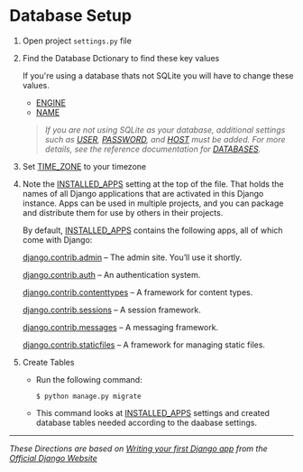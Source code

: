 # Database Setup

1. Open project `settings.py` file
1. Find the Database Dctionary to find these key values

   If you're using a database thats not SQLite you will have to change these values.

   - [ENGINE](https://docs.djangoproject.com/en/3.0/ref/settings/#std:setting-DATABASE-ENGINE)
   - [NAME](https://docs.djangoproject.com/en/3.0/ref/settings/#std:setting-NAME)

   > _If you are not using SQLite as your database, additional settings such as [USER](https://docs.djangoproject.com/en/3.0/ref/settings/#std:setting-USER), [PASSWORD](https://docs.djangoproject.com/en/3.0/ref/settings/#std:setting-PASSWORD), and [HOST](https://docs.djangoproject.com/en/3.0/ref/settings/#std:setting-HOST) must be added. For more details, see the reference documentation for [DATABASES](https://docs.djangoproject.com/en/3.0/ref/settings/#std:setting-DATABASES)._

1. Set [TIME_ZONE](https://docs.djangoproject.com/en/3.0/ref/settings/#std:setting-TIME_ZONE) to your timezone
1. Note the [INSTALLED_APPS](https://docs.djangoproject.com/en/3.0/ref/settings/#std:setting-INSTALLED_APPS) setting at the top of the file. That holds the names of all Django applications that are activated in this Django instance. Apps can be used in multiple projects, and you can package and distribute them for use by others in their projects.

   By default, [INSTALLED_APPS](https://docs.djangoproject.com/en/3.0/ref/settings/#std:setting-INSTALLED_APPS) contains the following apps, all of which come with Django:

   [django.contrib.admin](https://docs.djangoproject.com/en/3.0/ref/contrib/admin/#module-django.contrib.admin) – The admin site. You’ll use it shortly.

   [django.contrib.auth](https://docs.djangoproject.com/en/3.0/topics/auth/#module-django.contrib.auth) – An authentication system.

   [django.contrib.contenttypes](https://docs.djangoproject.com/en/3.0/ref/contrib/contenttypes/#module-django.contrib.contenttypes) – A framework for content types.

   [django.contrib.sessions](https://docs.djangoproject.com/en/3.0/topics/http/sessions/#module-django.contrib.sessions) – A session framework.

   [django.contrib.messages](https://docs.djangoproject.com/en/3.0/ref/contrib/messages/#module-django.contrib.messages) – A messaging framework.

   [django.contrib.staticfiles](https://docs.djangoproject.com/en/3.0/ref/contrib/staticfiles/#module-django.contrib.staticfiles) – A framework for managing static files.

1. Create Tables

   - Run the following command:
     ```shell
     $ python manage.py migrate
     ```
   - This command looks at [INSTALLED_APPS](https://docs.djangoproject.com/en/3.0/ref/settings/#std:setting-INSTALLED_APPS) settings and created database tables needed according to the daabase settings.

---

_These Directions are based on [Writing your first Django app](https://docs.djangoproject.com/en/3.0/intro/tutorial01/) from the [Official Django Website](https://www.djangoproject.com/)_
